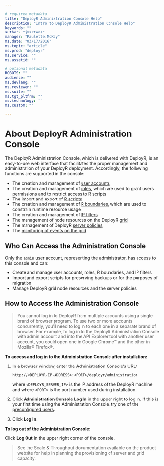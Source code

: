 ```yaml
---

# required metadata
title: "DeployR Administration Console Help"
description: "Intro to DeployR Administration Console Help"
keywords: ""
author: "jmartens"
manager: "Paulette.McKay"
ms.date: "03/17/2016"
ms.topic: "article"
ms.prod: "deployr"
ms.service: ""
ms.assetid: ""

# optional metadata
ROBOTS: ""
audience: ""
ms.devlang: ""
ms.reviewer: ""
ms.suite: ""
ms.tgt_pltfrm: ""
ms.technology: ""
ms.custom: ""

---
```


# About DeployR Administration Console

The DeployR Administration Console, which is delivered with DeployR, is an easy-to-use web interface that facilitates the proper management and administration of your DeployR deployment. Accordingly, the following functions are supported in the console:

-   The creation and management of [user accounts](deployr-admin-console-user-accounts.md)
-   The creation and management of [roles](deployr-admin-console-permissions-with-roles.md), which are used to grant users permissions and to restrict access to R scripts
-   The import and export of [R scripts](deployr-admin-console-managing-r-scripts.md)
-   The creation and management of [R boundaries](../deployr-admin-managing-r-boundaries.md), which are used to constrain runtime resource usage
-   The creation and management of [IP filters](filter-intro.htm)
-   The management of node resources on the DeployR [grid](deployr-admin-managing-the-grid.md)
-   The management of DeployR [server policies](deployr-admin-managing-server-policies.md)
-   The [monitoring of events on the grid](deployr-admin-monitoring-events.md)

## Who Can Access the Administration Console

Only the `admin` user account, representing the administrator, has access to this console and can:

- Create and manage user accounts, roles, R boundaries, and IP filters
- Import and export scripts for preserving backups or for the purposes of migration
- Manage DeployR grid node resources and the server policies

## How to Access the Administration Console

>You cannot log in to DeployR from multiple accounts using a single brand of browser program. To use two or more accounts concurrently, you'll need to log in to each one in a separate brand of browser. For example, to log in to the DeployR Administration Console with admin account and into the API Explorer tool with another user account, you could open one in Google Chrome™ and the other in Mozilla® Firefox®.

**To access and log in to the Administration Console after installation:**

1.  In a browser window, enter the Administration Console’s URL:

		http://<DEPLOYR-IP-ADDRESS>:<PORT>/deployr/administration

	where `<DEPLOYR_SERVER_IP>` is the IP address of the DeployR machine and where `<PORT>` is the port number used during installation. 

2.  Click **Administration Console Log In** in the upper right to log in.  If this is your first time using the Administration Console, try one of the [preconfigured users](deployr-admin-console-user-accounts.md#preconfigured-user-accounts).

3. Click **Log In**.

**To log out of the Administration Console:**

Click **Log Out** in the upper right corner of the console.
 
>See the Scale & Throughput documentation available on the product website for help in planning the provisioning of server and grid capacity.
